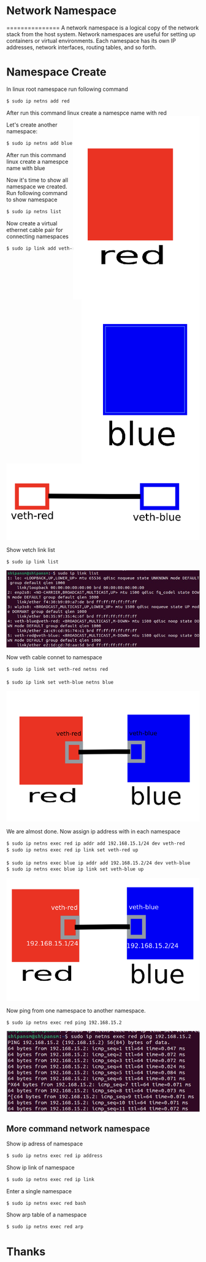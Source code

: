 # Network Namespace
===============
A network namespace is a logical copy of the network stack from the host system. Network namespaces are useful for setting up containers or virtual environments. Each namespace has its own IP addresses, network interfaces, routing tables, and so forth.

# Namespace Create
In linux root namespace run following command
```bash
$ sudo ip netns add red
```
After run this command linux create a namespce name with red
<img align="right" src="rednamespace.png">
<!-- ![image info](./rednamespace.png) -->

Let's create another namespace:
```bash
$ sudo ip netns add blue
```

After run this command linux create a namespce name with blue
<img align="right" src="bluenamespace.png">

Now it's time to show all namespace we created. Run following command to show namespace

```bash
$ sudo ip netns list
```
Now create a virtual ethernet cable pair for connecting namespaces

```bash
$ sudo ip link add veth-red type veth peer veth-blue
```
![image info](./vetch-cable.png)

Show vetch link list
```bash
$ sudo ip link list
```
![image info](./linkshow.jpeg)

Now veth cable connet to namespace

```bash
$ sudo ip link set veth-red netns red

$ sudo ip link set veth-blue netns blue
```

![image info](./rbconnect.png)

We are almost done. Now assign ip address with in each namespace

```bash
$ sudo ip netns exec red ip addr add 192.168.15.1/24 dev veth-red
$ sudo ip netns exec red ip link set veth-red up

$ sudo ip netns exec blue ip addr add 192.168.15.2/24 dev veth-blue
$ sudo ip netns exec blue ip link set veth-blue up
```
![image info](./rbip24.png)

Now ping from one namespace to another namespace.

```bash
$ sudo ip netns exec red ping 192.168.15.2
```
![image info](./ping.jpeg)

## More command network namespace

Show ip adress of namespace

```bash
$ sudo ip netns exec red ip address
```

Show ip link of namespace

```bash
$ sudo ip netns exec red ip link
```
Enter a single namespace

```bash
$ sudo ip netns exec red bash
```

Show arp table of a namespace

```bash
$ sudo ip netns exec red arp
```

# Thanks